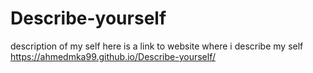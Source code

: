 # Describe-yourself
description of my self 
here is a link to website where i describe my self
https://ahmedmka99.github.io/Describe-yourself/
